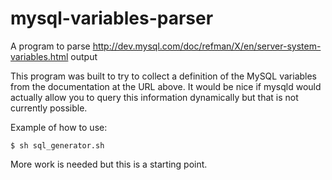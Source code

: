 # mysql-variables-parser
A program to parse http://dev.mysql.com/doc/refman/X/en/server-system-variables.html output

This program was built to try to collect a definition of the MySQL
variables from the documentation at the URL above.  It would be nice if mysqld would
actually allow you to query this information dynamically but that is not currently possible.

Example of how to use:

```
$ sh sql_generator.sh 
```

More work is needed but this is a starting point.
